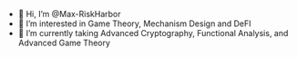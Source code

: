 - 👋 Hi, I’m @Max-RiskHarbor
- 👀 I’m interested in Game Theory, Mechanism Design and DeFI
- 🌱 I’m currently taking Advanced Cryptography, Functional Analysis, and Advanced Game Theory


<!---
Max-RiskHarbor/Max-RiskHarbor is a ✨ special ✨ repository because its `README.md` (this file) appears on your GitHub profile.
You can click the Preview link to take a look at your changes.
--->
